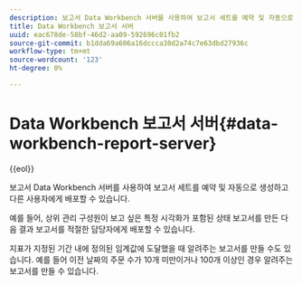 ```yaml
---
description: 보고서 Data Workbench 서버를 사용하여 보고서 세트를 예약 및 자동으로 생성하고 다른 사용자에게 배포할 수 있습니다.
title: Data Workbench 보고서 서버
uuid: eac678de-58bf-46d2-aa09-592696c01fb2
source-git-commit: b1dda69a606a16dccca30d2a74c7e63dbd27936c
workflow-type: tm+mt
source-wordcount: '123'
ht-degree: 0%

---
```



# Data Workbench 보고서 서버{#data-workbench-report-server}

{{eol}}

보고서 Data Workbench 서버를 사용하여 보고서 세트를 예약 및 자동으로 생성하고 다른 사용자에게 배포할 수 있습니다.

예를 들어, 상위 관리 구성원이 보고 싶은 특정 시각화가 포함된 상태 보고서를 만든 다음 결과 보고서를 적절한 담당자에게 배포할 수 있습니다.

지표가 지정된 기간 내에 정의된 임계값에 도달했을 때 알려주는 보고서를 만들 수도 있습니다. 예를 들어 이전 날짜의 주문 수가 10개 미만이거나 100개 이상인 경우 알려주는 보고서를 만들 수 있습니다.
